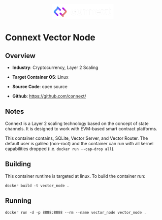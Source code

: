 <p align="center">
  <img src="https://github.com/GoHypernet/Galileo-Mission-Frameworks/blob/connext/connext_logo.png" width="200">
</p>

# Connext Vector Node

## Overview
- **Industry**: Cryptocurrency, Layer 2 Scaling

- **Target Container OS**: Linux

- **Source Code**: open source

- **Github**: https://github.com/connext/

## Notes

Connext is a Layer 2 scaling technology based on the concept of state channels. It is designed to work with 
EVM-based smart contract platforms. 

This container contains, SQLite, Vector Server, and Vector Router. The default user is galileo (non-root) and the container
can run with all kernel capabilities dropped (i.e. `docker run --cap-drop all`). 


## Building

This container runtime is targeted at linux. To build the container run:

```
docker build -t vector_node .
```

## Running

```
docker run -d -p 8888:8888 --rm --name vector_node vector_node .
```